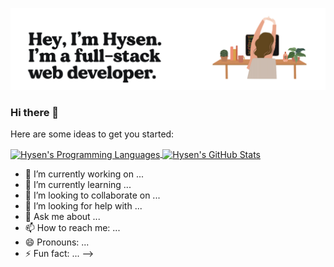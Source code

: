 ![Header](https://github.com/hsisco/hsisco/blob/master/readme_header.png)

### Hi there 👋

Here are some ideas to get you started:

<a href="https://github.com/hsisco/hsisco">
  <img align="center" src="https://github-readme-stats.vercel.app/api/top-langs/?username=hsisco" alt="Hysen's Programming Languages" />
</a>
<a href="https://github.com/hsisco/hsisco">
  <img align="center" src="https://github-readme-stats.vercel.app/api?username=hsisco&show_icons=true" alt="Hysen's GitHub Stats" />
</a>


- 🔭 I’m currently working on ...
- 🌱 I’m currently learning ...
- 👯 I’m looking to collaborate on ...
- 🤔 I’m looking for help with ...
- 💬 Ask me about ...
- 📫 How to reach me: ...
- 😄 Pronouns: ...
- ⚡ Fun fact: ...
-->
